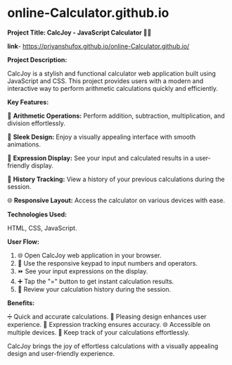 # online-Calculator.github.io
 
**Project Title: CalcJoy - JavaScript Calculator 🧮🎨**

**link**- https://priyanshufox.github.io/online-Calculator.github.io/

**Project Description:**

CalcJoy is a stylish and functional calculator web application built using JavaScript and CSS. This project provides users with a modern and interactive way to perform arithmetic calculations quickly and efficiently.

**Key Features:**

🔢 **Arithmetic Operations:** Perform addition, subtraction, multiplication, and division effortlessly.

🌈 **Sleek Design:** Enjoy a visually appealing interface with smooth animations.

📝 **Expression Display:** See your input and calculated results in a user-friendly display.

🔁 **History Tracking:** View a history of your previous calculations during the session.

🌐 **Responsive Layout:** Access the calculator on various devices with ease.

**Technologies Used:**

HTML, CSS, JavaScript.

**User Flow:**

1. 🌐 Open CalcJoy web application in your browser.
2. 🧮 Use the responsive keypad to input numbers and operators.
3. ⏩ See your input expressions on the display.
4. ➕ Tap the "=" button to get instant calculation results.
5. 🔄 Review your calculation history during the session.

**Benefits:**

➗ Quick and accurate calculations.
🎨 Pleasing design enhances user experience.
🔢 Expression tracking ensures accuracy.
🌐 Accessible on multiple devices.
📝 Keep track of your calculations effortlessly.

CalcJoy brings the joy of effortless calculations with a visually appealing design and user-friendly experience.
